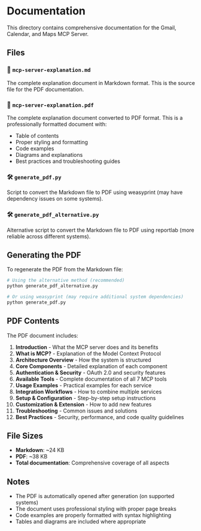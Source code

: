 # Documentation

This directory contains comprehensive documentation for the Gmail, Calendar, and Maps MCP Server.

## Files

### 📄 `mcp-server-explanation.md`
The complete explanation document in Markdown format. This is the source file for the PDF documentation.

### 📄 `mcp-server-explanation.pdf`
The complete explanation document converted to PDF format. This is a professionally formatted document with:
- Table of contents
- Proper styling and formatting
- Code examples
- Diagrams and explanations
- Best practices and troubleshooting guides

### 🛠️ `generate_pdf.py`
Script to convert the Markdown file to PDF using weasyprint (may have dependency issues on some systems).

### 🛠️ `generate_pdf_alternative.py`
Alternative script to convert the Markdown file to PDF using reportlab (more reliable across different systems).

## Generating the PDF

To regenerate the PDF from the Markdown file:

```bash
# Using the alternative method (recommended)
python generate_pdf_alternative.py

# Or using weasyprint (may require additional system dependencies)
python generate_pdf.py
```

## PDF Contents

The PDF document includes:

1. **Introduction** - What the MCP server does and its benefits
2. **What is MCP?** - Explanation of the Model Context Protocol
3. **Architecture Overview** - How the system is structured
4. **Core Components** - Detailed explanation of each component
5. **Authentication & Security** - OAuth 2.0 and security features
6. **Available Tools** - Complete documentation of all 7 MCP tools
7. **Usage Examples** - Practical examples for each service
8. **Integration Workflows** - How to combine multiple services
9. **Setup & Configuration** - Step-by-step setup instructions
10. **Customization & Extension** - How to add new features
11. **Troubleshooting** - Common issues and solutions
12. **Best Practices** - Security, performance, and code quality guidelines

## File Sizes

- **Markdown**: ~24 KB
- **PDF**: ~38 KB
- **Total documentation**: Comprehensive coverage of all aspects

## Notes

- The PDF is automatically opened after generation (on supported systems)
- The document uses professional styling with proper page breaks
- Code examples are properly formatted with syntax highlighting
- Tables and diagrams are included where appropriate 